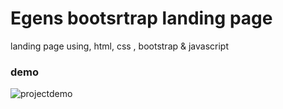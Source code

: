 # Egens bootsrtrap landing page
landing page using, html, css , bootstrap &amp; javascript

### demo

![projectdemo](screenshot.png.png)